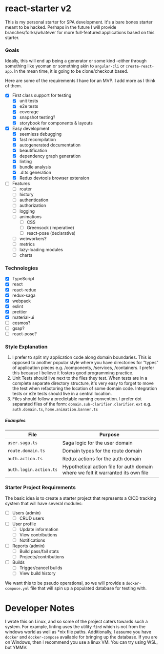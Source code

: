 # react-starter v2
This is my personal starter for SPA development. It's a bare bones starter meant to be hacked.
Perhaps in the future I will provide branches/forks/whatever for more full-featured applications
based on this starter.

### Goals
Ideally, this will end up being a generator or some kind -either through something like yeoman or something akin to `angular-cli` or `create-react-app`.
In the mean time, it is going to be clone/checkout based.

Here are some of the requirements I have for an MVP. I add more as I think of them.

- [x] First class support for testing
    - [x] unit tests
    - [x] e2e tests
    - [x] coverage
    - [x] snapshot testing?
    - [x] storybook for components & layouts
- [x] Easy development
    - [x] seemless debugging
    - [x] fast recompilation
    - [x] autogenerated documentation
    - [x] beautification
    - [x] dependency graph generation
    - [x] linting
    - [x] bundle analysis
    - [x] .d.ts generation
    - [x] Redux devtools browser extension
- [ ] Features
    - [ ] router
    - [ ] history
    - [ ] authentication
    - [ ] authorization
    - [ ] logging
    - [ ] animations
        - [ ] CSS
        - [ ] Greensock (imperative)
        - [ ] react-pose (declarative)
    - [ ] webworkers?
    - [ ] metrics
    - [ ] lazy-loading modules
    - [ ] charts

### Technologies
- [x] TypeScript
- [x] react
- [x] react-redux
- [x] redux-saga
- [x] webpack
- [x] eslint
- [x] prettier
- [x] material-ui
- [ ] cosmos?
- [ ] gsap?
- [ ] react-pose?

### Style Explanation
1. I prefer to split my application code along domain boundaries. This is opposed to
another popular style where you have directories for "types" of application pieces
e.g. /components, /services, /containers. I prefer this because I believe it fosters
good programming practice.
1. Unit Tests should live next to the files they test. When tests are in a complete separate
directory structure, it's very easy to forget to move the test when refactoring the location
of some domain code. Integration tests or e2e tests should live in a central location.
1. Files should follow a predictable naming convention. I prefer dot separated files of the form:
`domain.sub-clarifier.clarifier.ext` e.g. `auth.domain.ts`, `home.animation.banner.ts`

##### Examples
|File|Purpose|
|----|-------|
|`user.saga.ts`|Saga logic for the user domain|
|`route.domain.ts`|Domain types for the route domain|
|`auth.action.ts`|Redux actions for the auth domain|
|`auth.login.action.ts`|Hypothetical action file for auth domain where we felt it warranted its own file|

### Starter Project Requirements
The basic idea is to create a starter project that represents a CICD tracking system that will have several modules:
- [ ] Users (admin)
    - [ ] CRUD users
- [ ] User profile
    - [ ] Update information
    - [ ] View contributions
    - [ ] Notifications
- [ ] Reports (admin)
    - [ ] Build pass/fail stats
    - [ ] Projects/contributions
- [ ] Builds
    - [ ] Trigger/cancel builds
    - [ ] View build history

We want this to be pseudo operational, so we will provide a `docker-compose.yml` file that will spin up a populated database for testing with.

# Developer Notes
I wrote this on Linux, and so some of the project caters towards such a system. For example, linting uses the utility `find` which is not from the windows world as well as *nix file paths. Additionally, I assume you have `docker` and `docker-compose` available for bringing up the database. If you are on Windows, then I recommend you use a linux VM. You can try using WSL, but YMMV.